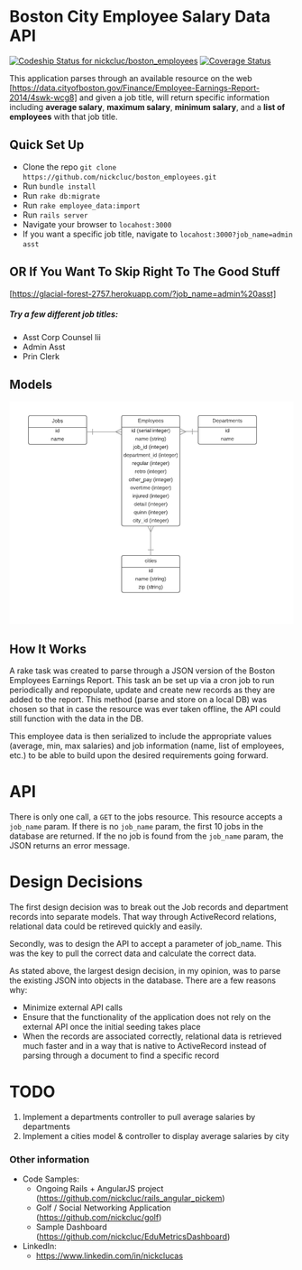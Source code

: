 # Boston City Employee Salary Data API
[![Codeship Status for nickcluc/boston_employees](https://codeship.com/projects/976a9d60-9b71-0133-e4b8-7a41677d4861/status?branch=master)](https://codeship.com/projects/126788)
[![Coverage Status](https://coveralls.io/repos/nickcluc/boston_employees/badge.svg?branch=master&service=github)](https://coveralls.io/github/nickcluc/boston_employees?branch=master)

This application parses through an available resource on the web [https://data.cityofboston.gov/Finance/Employee-Earnings-Report-2014/4swk-wcg8] and given a job title,
will return specific information including **average salary**, **maximum salary**, **minimum salary**, and a **list of employees** with that job title.

## Quick Set Up

- Clone the repo ```git clone https://github.com/nickcluc/boston_employees.git```
- Run ```bundle install```
- Run ```rake db:migrate```
- Run ```rake employee_data:import```
- Run ```rails server```
- Navigate your browser to ```locahost:3000```
- If you want a specific job title, navigate to ```locahost:3000?job_name=admin asst```

## OR If You Want To Skip Right To The Good Stuff
[https://glacial-forest-2757.herokuapp.com/?job_name=admin%20asst]

##### Try a few different job titles:
- Asst Corp Counsel Iii
- Admin Asst
- Prin Clerk

## Models
![alt text](./employees_er_diagram.png "ER Diagram")

## How It Works
A rake task was created to parse through a JSON version of the Boston Employees Earnings Report. This task an be set up via a cron job to run periodically and repopulate, update and create new records as they are added to the report. This method (parse and store on a local DB) was chosen so that in case the resource was ever taken offline, the API could still function with the data in the DB.

This employee data is then serialized to include the appropriate values (average, min, max salaries) and job information (name, list of employees, etc.) to be able to build upon the desired requirements going forward.

# API
There is only one call, a ```GET``` to the jobs resource. This resource accepts a ```job_name``` param. If there is no ```job_name``` param, the first 10 jobs in the database are returned. If the no job is found from the ```job_name``` param, the JSON returns an error message.

# Design Decisions
The first design decision was to break out the Job records and department records into separate models. That way through ActiveRecord relations, relational data could be retireved quickly and easily.

Secondly, was to design the API to accept a parameter of job_name. This was the key to pull the correct data and calculate the correct data.

As stated above, the largest design decision, in my opinion, was to parse the existing JSON into objects in the database. There are a few reasons why:
  - Minimize external API calls
  - Ensure that the functionality of the application does not rely on the external API once the initial seeding takes place
  - When the records are associated correctly, relational data is retrieved much faster and in a way that is native to ActiveRecord instead of parsing through a document to find a specific record


# TODO
1. Implement a departments controller to pull average salaries by departments
2. Implement a cities model & controller to display average salaries by city

### Other information
- Code Samples:
  - Ongoing Rails + AngularJS project (https://github.com/nickcluc/rails_angular_pickem)
  - Golf / Social Networking Application (https://github.com/nickcluc/golf)
  - Sample Dashboard (https://github.com/nickcluc/EduMetricsDashboard)
- LinkedIn:
  - https://www.linkedin.com/in/nickclucas
